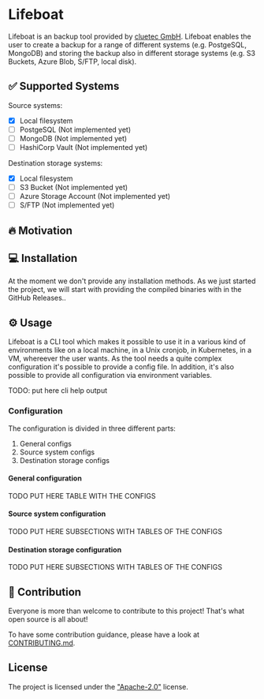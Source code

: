 # Lifeboat

Lifeboat is an backup tool provided by [cluetec GmbH](https://cluetec.de).
Lifeboat enables the user to create a backup for a range of different systems (e.g. PostgeSQL, MongoDB) and storing the backup also in different storage systems (e.g. S3 Buckets, Azure Blob, S/FTP, local disk).

## ✅ Supported Systems

Source systems:

- [x] Local filesystem
- [ ] PostgeSQL (Not implemented yet)
- [ ] MongoDB (Not implemented yet)
- [ ] HashiCorp Vault (Not implemented yet)

Destination storage systems:

- [x] Local filesystem
- [ ] S3 Bucket (Not implemented yet)
- [ ] Azure Storage Account (Not implemented yet)
- [ ] S/FTP (Not implemented yet)

## 🔥 Motivation

## 💻 Installation

At the moment we don't provide any installation methods.
As we just started the project, we will start with providing the compiled binaries with in the GitHub Releases..

## ⚙️ Usage

Lifeboat is a CLI tool which makes it possible to use it in a various kind of environments like on a local machine, in a Unix cronjob, in Kubernetes, in a VM, whereever the user wants.
As the tool needs a quite complex configuration it's possible to provide a config file. In addition, it's also possible to provide all configuration via environment variables.

TODO: put here cli help output

### Configuration

The configuration is divided in three different parts:
1. General configs
2. Source system configs
3. Destination storage configs

#### General configuration

TODO PUT HERE TABLE WITH THE CONFIGS

#### Source system configuration

TODO PUT HERE SUBSECTIONS WITH TABLES OF THE CONFIGS

#### Destination storage configuration

TODO PUT HERE SUBSECTIONS WITH TABLES OF THE CONFIGS

## 🤝 Contribution

Everyone is more than welcome to contribute to this project! That's what open source is all about!

To have some contribution guidance, please have a look at [CONTRIBUTING.md](CONTRIBUTING.md).

## License

The project is licensed under the ["Apache-2.0"](./LICENSE) license.
